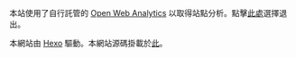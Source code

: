 本站使用了自行託管的 [Open Web Analytics](http://www.openwebanalytics.com/) 以取得站點分析。點擊<a href="javascript:Toptout()">此處</a>選擇退出。

本網站由 [Hexo](https://hexo.io) 驅動。本網站源碼掛載於[此](https://github.com/patrick330602/blog-source)。